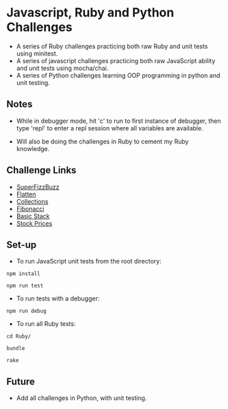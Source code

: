 # Javascript, Ruby and Python Challenges

- A series of Ruby challenges practicing both raw Ruby and unit tests using minitest.
- A series of javascript challenges practicing both raw JavaScript ability and unit tests using mocha/chai.
- A series of Python challenges learning OOP programming in python and unit testing.

## Notes
- While in debugger mode, hit 'c' to run to first instance of debugger, then type 'repl' to enter a repl session where all variables are available.

- Will also be doing the challenges in Ruby to cement my Ruby knowledge.

## Challenge Links

  - [SuperFizzBuzz](http://backend.turing.io/module1/student_homework/super_fizz)
  - [Flatten](https://github.com/turingschool/challenges/blob/master/flatten.markdown)
  - [Collections](https://github.com/turingschool/challenges/blob/master/collections.markdown)
  - [Fibonacci](https://github.com/turingschool/challenges/blob/master/fibber.markdown)
  - [Basic Stack](https://github.com/turingschool/challenges/blob/master/basic_stack.markdown)
  - [Stock Prices](https://gist.github.com/Dpalazzari/3cbb2f16a27759ceb662f5b2b7a0dc1c)
  
## Set-up

- To run JavaScript unit tests from the root directory:

```
npm install
```
```
npm run test
```
- To run tests with a debugger:
```
npm run debug
```

- To run all Ruby tests:
```
cd Ruby/
```
```
bundle
```
```
rake
```

## Future

- Add all challenges in Python, with unit testing.
